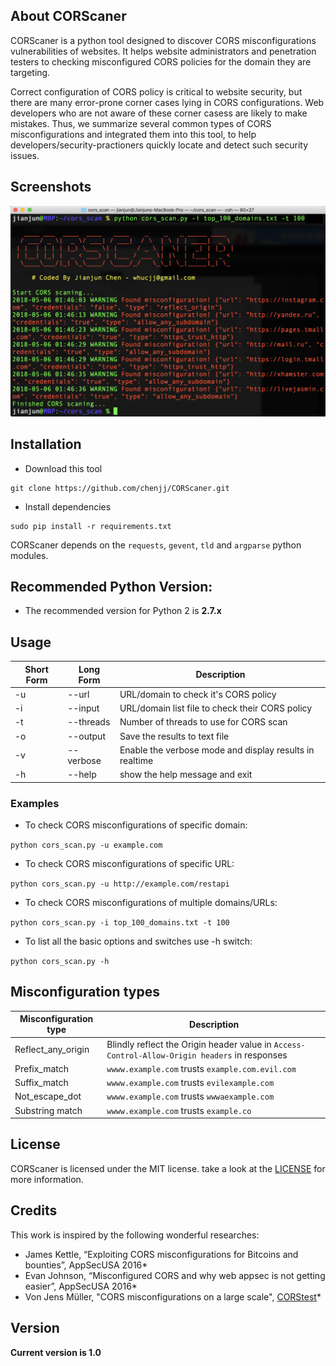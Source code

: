 ## About CORScaner 

CORScaner is a python tool designed to discover CORS misconfigurations vulnerabilities of websites. It helps website administrators and penetration testers to checking misconfigured CORS policies for the domain they are targeting. 

Correct configuration of CORS policy is critical to website security, but there are many error-prone corner cases lying in CORS configurations.  Web developers who are not aware of these corner casess are likely to make mistakes. Thus, we summarize several common types of CORS misconfigurations and integrated them into this tool,  to help developers/security-practioners quickly locate and detect such security issues.

## Screenshots

![CORScaner](images/screenshot.png "CORScaner in action")

## Installation

- Download this tool
```
git clone https://github.com/chenjj/CORScaner.git
```

- Install dependencies
```
sudo pip install -r requirements.txt
```

CORScaner depends on the `requests`, `gevent`, `tld` and `argparse` python modules.

## Recommended Python Version:

* The recommended version for Python 2 is **2.7.x**

## Usage

Short Form    | Long Form     | Description
------------- | ------------- |-------------
-u            | --url         | URL/domain to check it's CORS policy
-i            | --input       | URL/domain list file to check their CORS policy
-t            | --threads     | Number of threads to use for CORS scan
-o            | --output      | Save the results to text file
-v            | --verbose     | Enable the verbose mode and display results in realtime
-h            | --help        | show the help message and exit

### Examples

* To check CORS misconfigurations of specific domain:

``python cors_scan.py -u example.com``

* To check CORS misconfigurations of specific URL:

``python cors_scan.py -u http://example.com/restapi``

* To check CORS misconfigurations of multiple domains/URLs:

``python cors_scan.py -i top_100_domains.txt -t 100``

* To list all the basic options and switches use -h switch:

```python cors_scan.py -h```

## Misconfiguration types

Misconfiguration type    | Description
------------------------ | --------------------------
Reflect_any_origin       | Blindly reflect the Origin header value in `Access-Control-Allow-Origin headers` in responses
Prefix_match             | `wwww.example.com` trusts `example.com.evil.com`
Suffix_match             | `wwww.example.com` trusts `evilexample.com`
Not_escape_dot           | `wwww.example.com` trusts `wwwaexample.com`
Substring match          | `wwww.example.com` trusts `example.co`

## License

CORScaner is licensed under the MIT license. take a look at the [LICENSE](./LICENSE) for more information.


## Credits
This work is inspired by the following wonderful researches:

* James Kettle, “Exploiting CORS misconfigurations for Bitcoins and bounties”, AppSecUSA 2016*
* Evan Johnson, “Misconfigured CORS and why web appsec is not getting easier”,  AppSecUSA 2016*
* Von Jens Müller, "CORS misconfigurations on a large scale", [CORStest](https://github.com/RUB-NDS/CORStest)*

## Version
**Current version is 1.0**
